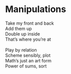 # Manipulations

Take my front and back\
Add them up\
Double up inside\
That’s where you’re at\
\
Play by relation\
Scheme sensibly, plot\
Math’s just an art form\
Power of sums, sort
